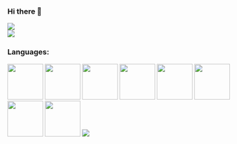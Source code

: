 ### Hi there 👋

<!--
![Cameron's GitHub Stats](https://github-readme-stats.vercel.app/api?username=cam-arch&hide=stars&show_icons=true&theme=dark&count_private=true)
-->

<div>
  <a align="center" href="https://github.com/cam-arch?tab=followers">
    <img src="https://img.shields.io/github/followers/cam-arch?label=Follow%20%40cam-arch&style=social" />
  </a>
  <br/>
  <a align="center" href="https://www.linkedin.com/in/cameronarchibold/">
    <img src="https://img.shields.io/badge/LinkedIn-blue?style=flat&logo=linkedin&labelColor=blue" />
  </a>
  <br/>
</div>

### Languages:
<img src=https://github.com/yurijserrano/Github-Profile-Readme-Logos/blob/master/programming%20languages/java.svg width="80">
<img src=https://github.com/yurijserrano/Github-Profile-Readme-Logos/blob/master/programming%20languages/python.svg width="80">
<img src=https://github.com/yurijserrano/Github-Profile-Readme-Logos/blob/master/programming%20languages/C.svg width="80">
<img src=https://github.com/yurijserrano/Github-Profile-Readme-Logos/blob/master/programming%20languages/C++.svg width="80">
<img src=https://github.com/yurijserrano/Github-Profile-Readme-Logos/blob/master/programming%20languages/javascript.svg width="80">
<img src=https://github.com/yurijserrano/Github-Profile-Readme-Logos/blob/master/programming%20languages/typescript.svg width="80">

<img src=https://github.com/yurijserrano/Github-Profile-Readme-Logos/blob/master/others/html.svg width="80">
<img src=https://github.com/yurijserrano/Github-Profile-Readme-Logos/blob/master/others/css.svg width="80">

<img src="https://github-readme-stats.vercel.app/api?username=cam-arch&show_icons=true&theme=dark"/>
<!--
**cam-arch/cam-arch** is a ✨ _special_ ✨ repository because its `README.md` (this file) appears on your GitHub profile.

Here are some ideas to get you started:

- 🔭 I’m currently working on ...
- 🌱 I’m currently learning ...
- 👯 I’m looking to collaborate on ...
- 🤔 I’m looking for help with ...
- 💬 Ask me about ...
- 📫 How to reach me: ...
- 😄 Pronouns: ...
- ⚡ Fun fact: ...
-->
